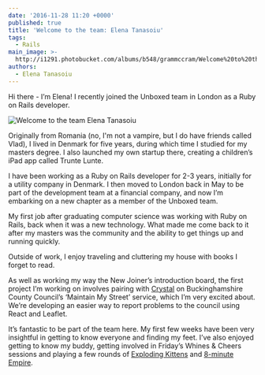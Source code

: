 ```yaml
---
date: '2016-11-28 11:20 +0000'
published: true
title: 'Welcome to the team: Elena Tanasoiu'
tags:
  - Rails
main_image: >-
  http://i1291.photobucket.com/albums/b548/grammccram/Welcome%20to%20the%20team%20Elena_zpshs1grtzd.png
authors:
  - Elena Tanasoiu
---
```

Hi there - I’m Elena! I recently joined the Unboxed team in London as a Ruby on Rails developer.<br/>

![Welcome to the team Elena Tanasoiu](http://i1291.photobucket.com/albums/b548/grammccram/Welcome%20to%20the%20team%20Elena_zpshs1grtzd.png)

Originally from Romania (no, I'm not a vampire, but I do have friends called Vlad), I lived in Denmark for five years, during which time I studied for my masters degree. I also launched my own startup there, creating a children’s iPad app called Trunte Lunte.<br/>

I have been working as a Ruby on Rails developer for 2-3 years, initially for a utility company in Denmark. I then moved to London back in May to be part of the development team at a financial company, and now I’m embarking on a new chapter as a member of the Unboxed team.<br/>

My first job after graduating computer science was working with Ruby on Rails, back when it was a new technology. What made me come back to it after my masters was the community and the ability to get things up and running quickly.<br/>

Outside of work, I enjoy traveling and cluttering my house with books I forget to read.<br/>

As well as working my way the New Joiner’s introduction board, the first project I’m working on involves pairing with [Crystal](https://unboxed.co/people/#chris-carter) on Buckinghamshire County Council’s ‘Maintain My Street’ service, which I’m very excited about. We’re developing an easier way to report problems to the council using React and Leaflet.<br/>

It’s fantastic to be part of the team here. My first few weeks have been very insightful in getting to know everyone and finding my feet. I’ve also enjoyed getting to know my buddy, getting involved in Friday’s Whines & Cheers sessions and playing a few rounds of [Exploding Kittens](http://www.explodingkittens.com/) and [8-minute Empire](https://boardgamegeek.com/boardgame/131366/eight-minute-empire).
